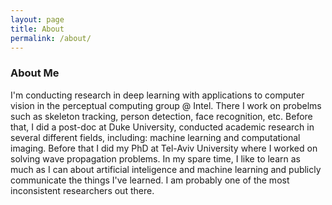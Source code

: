 ```yaml
---
layout: page
title: About
permalink: /about/
---
```


### About Me 

I'm conducting research in deep learning with applications to computer vision in the perceptual computing group @ Intel. There I work on probelms such as skeleton tracking, person detection, face recognition, etc. Before that, I did a post-doc at Duke University, conducted academic research in several different fields, including: machine learning and computational imaging. Before that I did my PhD at Tel-Aviv University where I worked on solving wave propagation problems. In my spare time, I like to learn as much as I can about artificial inteligence and machine learning and publicly communicate the things I've learned. I am probably one of the most inconsistent researchers out there. 
